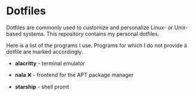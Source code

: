 # Dotfiles

Dotfiles are commonly used to customize and personalize Linux- or Unix-based systems. This repository contains my personal dotfiles.

Here is a list of the programs I use. Programs for which I do not provide a dotfile are marked accordingly.

* __alacritty__ - terminal emulator

* __nala__ :x: -  frontend for the APT package manager

* __starship__ - shell promt

